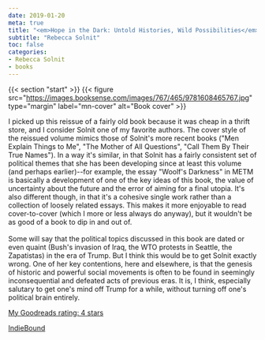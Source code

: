 ```yaml
---
date: 2019-01-20
meta: true
title: "<em>Hope in the Dark: Untold Histories, Wild Possibilities</em>"
subtitle: "Rebecca Solnit"
toc: false
categories:
- Rebecca Solnit
- books
---
```


{{< section "start" >}}
{{< figure src="https://images.booksense.com/images/767/465/9781608465767.jpg" type="margin" label="mn-cover" alt="Book cover" >}}

I picked up this reissue of a fairly old book because it was cheap in a thrift store, and I consider Solnit one of my favorite authors. The cover style of the reissued volume mimics those of Solnit's more recent books ("Men Explain Things to Me", "The Mother of All Questions", "Call Them By Their True Names"). In a way it's similar, in that Solnit has a fairly consistent set of political themes that she has been developing since at least this volume (and perhaps earlier)--for example, the essay "Woolf's Darkness" in METM is basically a development of one of the key ideas of this book, the value of uncertainty about the future and the error of aiming for a final utopia. It's also different though, in that it's a cohesive single work rather than a collection of loosely related essays. This makes it more enjoyable to read cover-to-cover (which I more or less always do anyway), but it wouldn't be as good of a book to dip in and out of. <br /><br />Some will say that the political topics discussed in this book are dated or even quaint (Bush's invasion of Iraq, the WTO protests in Seattle, the Zapatistas) in the era of Trump. But I think this would be to get Solnit exactly wrong. One of her key contentions, here and elsewhere, is that the genesis of historic and powerful social movements is often to be found in seemingly inconsequential and defeated acts of previous eras. It is, I think, especially salutary to get one's mind off Trump for a while, without turning off one's political brain entirely.

[My Goodreads rating: 4 stars](https://www.goodreads.com/review/show/2676121559)  

[IndieBound](https://www.indiebound.org/book/9781608465767)

